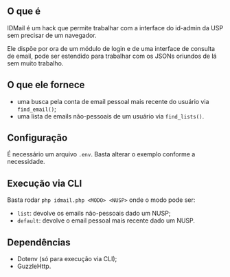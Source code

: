 ## O que é
IDMail é um hack que permite trabalhar com a interface do id-admin da USP sem precisar de um navegador.

Ele dispõe por ora de um módulo de login e de uma interface de consulta de email, pode ser estendido para trabalhar com os JSONs oriundos de lá sem muito trabalho.

## O que ele fornece
  * uma busca pela conta de email pessoal mais recente do usuário via `find_email()`;
  * uma lista de emails não-pessoais de um usuário via `find_lists()`.

## Configuração
É necessário um arquivo `.env`. Basta alterar o exemplo conforme a necessidade.

## Execução via CLI
Basta rodar `php idmail.php <MODO> <NUSP>` onde o modo pode ser:
  * `list`: devolve os emails não-pessoais dado um NUSP;
  * `default`: devolve o email pessoal mais recente dado um NUSP.

## Dependências
  * Dotenv (só para execução via CLI);
  * GuzzleHttp.
